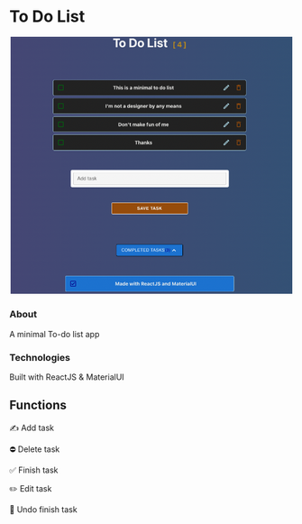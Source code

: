 # To Do List

<p align="center">
  <a href="zubyj.me/projects/to-do-list/">
    <img src="./public/screenshot.png" width="500">
  </a>
</p>

### About

A minimal To-do list app

### Technologies

Built with ReactJS & MaterialUI

## Functions

:writing_hand: Add task

:no_entry: Delete task

:white_check_mark: Finish task

:pencil2:	Edit task

:no_entry_sign: Undo finish task	